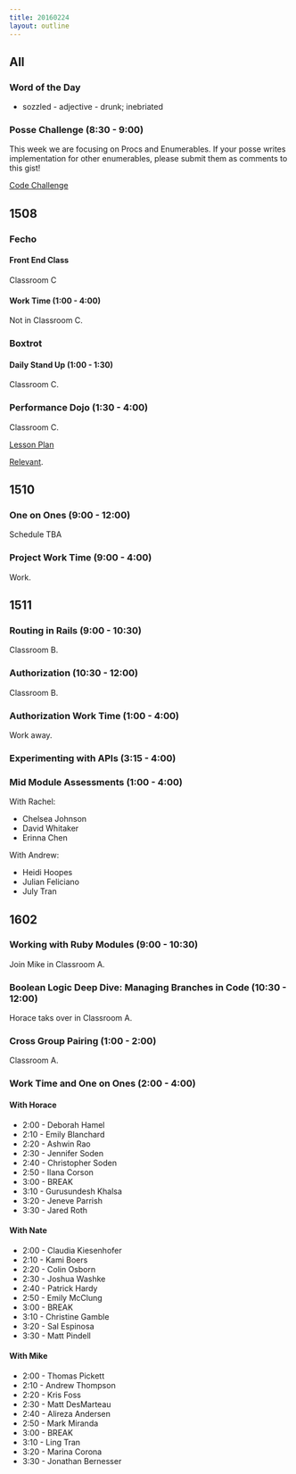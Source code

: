 ```yaml
---
title: 20160224
layout: outline
---
```


## All

### Word of the Day

* sozzled - adjective - drunk; inebriated

### Posse Challenge (8:30 - 9:00)

This week we are focusing on Procs and Enumerables. If your posse writes implementation for other enumerables, please submit them as comments to this gist!

[Code Challenge](https://gist.github.com/applegrain/744468d56507d000e9d4)


## 1508

### Fecho

#### Front End Class

Classroom C

#### Work Time (1:00 - 4:00)

Not in Classroom C.

### Boxtrot

#### Daily Stand Up (1:00 - 1:30)

Classroom C.

### Performance Dojo (1:30 - 4:00)

Classroom C.

[Lesson Plan](https://github.com/turingschool/lesson_plans/blob/master/ruby_04-apis_and_scalability/blogger_performance_workshop.markdown)

[Relevant](https://www.youtube.com/watch?v=jhUkGIsKvn0).


## 1510

### One on Ones (9:00 - 12:00)

Schedule TBA

### Project Work Time (9:00 - 4:00)

Work.


## 1511

### Routing in Rails (9:00 - 10:30)

Classroom B.

### Authorization (10:30 - 12:00)

Classroom B.

### Authorization Work Time (1:00 - 4:00)

Work away.

### Experimenting with APIs (3:15 - 4:00)

### Mid Module Assessments (1:00 - 4:00)

With Rachel:

* Chelsea Johnson
* David Whitaker
* Erinna Chen

With Andrew:

* Heidi Hoopes
* Julian Feliciano
* July Tran


## 1602

### Working with Ruby Modules (9:00 - 10:30)

Join Mike in Classroom A.

### Boolean Logic Deep Dive: Managing Branches in Code (10:30 - 12:00)

Horace taks over in Classroom A.

### Cross Group Pairing (1:00 - 2:00)

Classroom A.

### Work Time and One on Ones (2:00 - 4:00)

#### With Horace
* 2:00 - Deborah Hamel
* 2:10 - Emily Blanchard
* 2:20 - Ashwin Rao
* 2:30 - Jennifer Soden
* 2:40 - Christopher Soden
* 2:50 - Ilana Corson
* 3:00 - BREAK
* 3:10 - Gurusundesh Khalsa
* 3:20 - Jeneve Parrish
* 3:30 - Jared Roth

#### With Nate
* 2:00 - Claudia Kiesenhofer
* 2:10 - Kami Boers
* 2:20 - Colin Osborn
* 2:30 - Joshua Washke
* 2:40 - Patrick Hardy
* 2:50 - Emily McClung
* 3:00 - BREAK
* 3:10 - Christine Gamble
* 3:20 - Sal Espinosa
* 3:30 - Matt Pindell

#### With Mike
* 2:00 - Thomas Pickett
* 2:10 - Andrew Thompson
* 2:20 - Kris Foss
* 2:30 - Matt DesMarteau
* 2:40 - Alireza Andersen
* 2:50 - Mark Miranda
* 3:00 - BREAK
* 3:10 - Ling Tran
* 3:20 - Marina Corona
* 3:30 - Jonathan Bernesser


